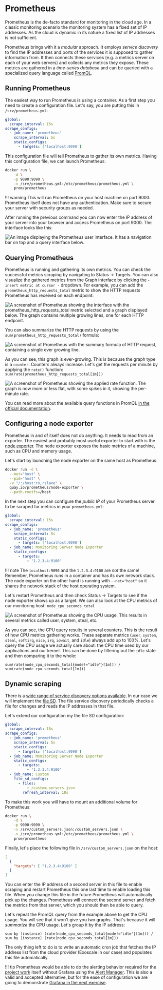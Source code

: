 <div class="download">
</div>

<h1>Prometheus</h1>

Prometheus is the de-facto standard for monitoring in the cloud age. In a classic monitoring scenario the monitoring system has a fixed set of IP addresses. As the cloud is dynamic in its nature a fixed list of IP addresses is not sufficient.

Prometheus brings with it a *modular* approach. It employs *service discovery* to find the IP addresses and ports of the services it is supposed to gather information from. It then connects these services (e.g. a metrics server on each of your web servers) and collects any metrics they expose. These metrics are gathered in a *time-series database* and can be queried with a specialized query language called [PromQL](https://prometheus.io/docs/prometheus/latest/querying/basics/).

## Running Prometheus

The easiest way to run Prometheus is using a container. As a first step you need to create a configuration file. Let's say, you are putting this in `/srv/prometheus.yml`:

```yaml
global:
  scrape_interval: 15s
scrape_configs:
  - job_name: 'prometheus'
    scrape_interval: 5s
    static_configs:
      - targets: ['localhost:9090']
``` 

This configuration file will tell Prometheus to gather its own metrics. Having this configuration file, we can launch Prometheus:

```bash
docker run \
    -d \
    -p 9090:9090 \
    -v /srv/prometheus.yml:/etc/prometheus/prometheus.yml \
    prom/prometheus
```
    
!!! warning
    This will run Prometheus on your host machine on port 9000. Prometheus itself does not have any authentication. Make sure to secure your server with security groups as needed.

After running the previous command you can now enter the IP address of your server into your browser and access Prometheus on port 9000. The interface looks like this:

![An image displaying the Prometheus user interface. It has a navigation bar on top and a query interface below.](prometheus-ui.png)

## Querying Prometheus

Prometheus is running and gathering its own metrics. You can check the successful metrics scraping by navigating to Status &rarr; Targets. You can also visualize the gathered metrics from the Graph interface by clicking the `- insert metric at cursor -` dropdown. For example, you can add the `prometheus_http_requests_total` metric to show the HTTP requests Prometheus has received on each endpoint:

![A screenshot of Prometheus showing the interface with the prometheus_http_requests_total metric selected and a graph displayed below. The graph contains multiple growing lines, one for each HTTP endpoint.](prometheus-http-requests.png)

You can also summarize the HTTP requests by using the `sum(prometheus_http_requests_total)` formula:

![A screenshot of Prometheus with the summary formula of HTTP request, containing a single ever growing line.](prometheus-sum.png)

As you can see, this graph is ever-growing. This is because the graph type is a `counter`. Counters always increase. Let's get the requests per minute by applying the `rate()` function: `sum(rate(prometheus_http_requests_total[1m]))`

![A screenshot of Prometheus showing the applied rate function. The graph is now more or less flat, with some spikes in it, showing the per-minute rate.](prometheus-rate.png)

You can read more about the available query functions in PromQL [in the official documentation](https://prometheus.io/docs/prometheus/latest/querying/functions/).

## Configuring a node exporter

Prometheus in and of itself does not do anything. It needs to read from an exporter. The easiest and probably most useful exporter to start with is the [node exporter](https://github.com/prometheus/node_exporter). The node exporter exposes the basic metrics of a machine, such as CPU and memory usage.

Let's start by launching the node exporter on the same host as Prometheus:

```bash
docker run -d \
  --net="host" \
  --pid="host" \
  -v "/:/host:ro,rslave" \
  quay.io/prometheus/node-exporter \
  --path.rootfs=/host
```

In the next step you can configure the *public IP* of your Prometheus server to be scraped for metrics in your `prometheus.yml`:

```yaml
global:
  scrape_interval: 15s
scrape_configs:
  - job_name: 'prometheus'
    scrape_interval: 5s
    static_configs:
      - targets: ['localhost:9090']
  - job_name: Monitoring Server Node Exporter
    static_configs:
      - targets:
          - '1.2.3.4:9100'
```

!!! note
    The `localhost:9090` and the `1.2.3.4:9100` are *not* the same! Remember, Prometheus runs in a container and has its own network stack. The node exporter on the other hand is running with `--net="host"` so it shares the network stack of the host operating system. 

Let's restart Prometheus and then check Status &rarr; Targets to see if the node exporter shows up as a target. We can also look at the CPU metrics of our monitoring host: `node_cpu_seconds_total`

![A screenshot of Prometheus showing the CPU usage. This results in several metrics called user, system, steal, etc.](prometheus-cpu.png)

As you can see, the CPU query results in several counters. This is the result of how CPU metrics gathering works. These separate metrics (`user`, `system`, `steal`, `softirq`, `nice`, `irq`, `iowait`, and `idle`) always add up to 100%. Let's query the CPU usage we actually care about: the CPU time used by our applications and our kernel. This can be done by filtering out the `idle` state and then comparing it to the whole:

```
sum(rate(node_cpu_seconds_total{mode!="idle"}[1m])) /
sum(rate(node_cpu_seconds_total[1m]))
```

## Dynamic scraping

There is a [wide range of service discovery options available](https://prometheus.io/docs/prometheus/latest/configuration/configuration/#configuration-file). In our case we will implement the [file SD](https://prometheus.io/docs/prometheus/latest/configuration/configuration/#file_sd_config). The file service discovery periodically checks a file for changes and reads the IP addresses in that file.

Let's extend our configuration my the file SD configuration:

```yaml
global:
  scrape_interval: 15s
scrape_configs:
  - job_name: 'prometheus'
    scrape_interval: 5s
    static_configs:
      - targets: ['localhost:9090']
  - job_name: Monitoring Server Node Exporter
    static_configs:
      - targets:
          - '1.2.3.4:9100'
  - job_name: Custom
    file_sd_configs:
      - files:
          - /custom_servers.json
        refresh_interval: 10s
```

To make this work you will have to mount an additional volume for Prometheus:

```bash
docker run \
    -d \
    -p 9090:9090 \
    -v /srv/custom_servers.json:/custom_servers.json \
    -v /srv/prometheus.yml:/etc/prometheus/prometheus.yml \
    prom/prometheus
```

Finally, let's place the following file in `/srv/custom_servers.json` on the host:

```json
[
  {
    "targets": [ "1.2.3.4:9100" ]
  }
]
```

You can enter the IP address of a second server in this file to enable scraping and restart Prometheus this one last time to enable loading this file. When you change this file in the future Prometheus will automatically pick up the changes. Prometheus will connect the second server and fetch the metrics from that server, which you should then be able to query.

Let's repeat the PromQL query from the example above to get the CPU usage. You will see that it won't give you two graphs. That's because it will *summarize* the CPU usage. Let's group it by the IP address:

```
sum by (instance) (rate(node_cpu_seconds_total{mode!="idle"}[1m])) /
sum by (instance) (rate(node_cpu_seconds_total[1m]))
```

The only thing left to do is to write an automatic cron job that fetches the IP address list from the cloud provider (Exoscale in our case) and populates this file automatically.

!!! tip
    Prometheus would be able to do the alerting behavior required for the [project work](/projectwork) itself without Grafana using the [Alert Manager](https://prometheus.io/docs/alerting/latest/alertmanager/). This is also a valid and accepted alternative, but for the ease of configuration we are going to demonstrate [Grafana in the next exercise](/exercises/5-grafana).

